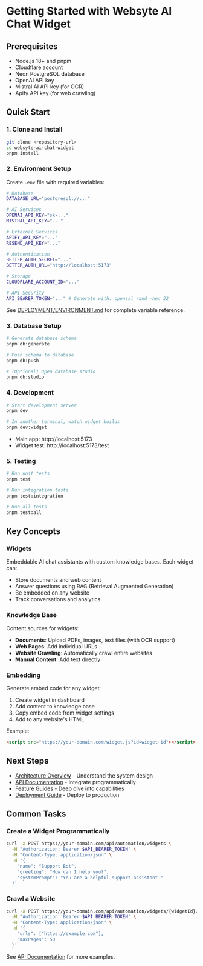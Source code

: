 # Getting Started with Websyte AI Chat Widget

## Prerequisites

- Node.js 18+ and pnpm
- Cloudflare account
- Neon PostgreSQL database
- OpenAI API key
- Mistral AI API key (for OCR)
- Apify API key (for web crawling)

## Quick Start

### 1. Clone and Install

```bash
git clone <repository-url>
cd websyte-ai-chat-widget
pnpm install
```

### 2. Environment Setup

Create `.env` file with required variables:

```bash
# Database
DATABASE_URL="postgresql://..."

# AI Services
OPENAI_API_KEY="sk-..."
MISTRAL_API_KEY="..."

# External Services
APIFY_API_KEY="..."
RESEND_API_KEY="..."

# Authentication
BETTER_AUTH_SECRET="..."
BETTER_AUTH_URL="http://localhost:5173"

# Storage
CLOUDFLARE_ACCOUNT_ID="..."

# API Security
API_BEARER_TOKEN="..." # Generate with: openssl rand -hex 32
```

See [DEPLOYMENT/ENVIRONMENT.md](./DEPLOYMENT/ENVIRONMENT.md) for complete variable reference.

### 3. Database Setup

```bash
# Generate database schema
pnpm db:generate

# Push schema to database
pnpm db:push

# (Optional) Open database studio
pnpm db:studio
```

### 4. Development

```bash
# Start development server
pnpm dev

# In another terminal, watch widget builds
pnpm dev:widget
```

- Main app: http://localhost:5173
- Widget test: http://localhost:5173/test

### 5. Testing

```bash
# Run unit tests
pnpm test

# Run integration tests
pnpm test:integration

# Run all tests
pnpm test:all
```

## Key Concepts

### Widgets
Embeddable AI chat assistants with custom knowledge bases. Each widget can:
- Store documents and web content
- Answer questions using RAG (Retrieval Augmented Generation)
- Be embedded on any website
- Track conversations and analytics

### Knowledge Base
Content sources for widgets:
- **Documents**: Upload PDFs, images, text files (with OCR support)
- **Web Pages**: Add individual URLs
- **Website Crawling**: Automatically crawl entire websites
- **Manual Content**: Add text directly

### Embedding
Generate embed code for any widget:
1. Create widget in dashboard
2. Add content to knowledge base
3. Copy embed code from widget settings
4. Add to any website's HTML

Example:
```html
<script src="https://your-domain.com/widget.js?id=widget-id"></script>
```

## Next Steps

- [Architecture Overview](./ARCHITECTURE/README.md) - Understand the system design
- [API Documentation](./API/README.md) - Integrate programmatically
- [Feature Guides](./FEATURES/README.md) - Deep dive into capabilities
- [Deployment Guide](./DEPLOYMENT/README.md) - Deploy to production

## Common Tasks

### Create a Widget Programmatically

```bash
curl -X POST https://your-domain.com/api/automation/widgets \
  -H "Authorization: Bearer $API_BEARER_TOKEN" \
  -H "Content-Type: application/json" \
  -d '{
    "name": "Support Bot",
    "greeting": "How can I help you?",
    "systemPrompt": "You are a helpful support assistant."
  }'
```

### Crawl a Website

```bash
curl -X POST https://your-domain.com/api/automation/widgets/{widgetId}/crawl \
  -H "Authorization: Bearer $API_BEARER_TOKEN" \
  -H "Content-Type: application/json" \
  -d '{
    "urls": ["https://example.com"],
    "maxPages": 50
  }'
```

See [API Documentation](./API/README.md) for more examples.